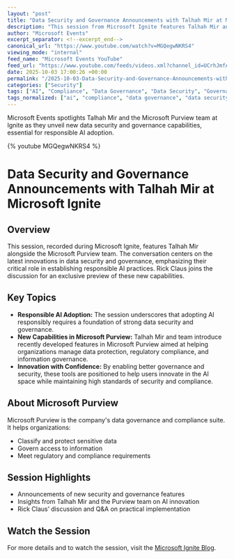 ```yaml
---
layout: "post"
title: "Data Security and Governance Announcements with Talhah Mir at Microsoft Ignite"
description: "This session from Microsoft Ignite features Talhah Mir and the Microsoft Purview team discussing newly announced data security and governance capabilities. The discussion emphasizes the importance of strong data protection as a foundation for responsible AI adoption, showcasing how Microsoft Purview aims to help organizations innovate confidently while maintaining robust security and governance standards."
author: "Microsoft Events"
excerpt_separator: <!--excerpt_end-->
canonical_url: "https://www.youtube.com/watch?v=MGQegwNKRS4"
viewing_mode: "internal"
feed_name: "Microsoft Events YouTube"
feed_url: "https://www.youtube.com/feeds/videos.xml?channel_id=UCrhJmfAGQ5K81XQ8_od1iTg"
date: 2025-10-03 17:00:26 +00:00
permalink: "/2025-10-03-Data-Security-and-Governance-Announcements-with-Talhah-Mir-at-Microsoft-Ignite.html"
categories: ["Security"]
tags: ["AI", "Compliance", "Data Governance", "Data Security", "Governance Tools", "Information Protection", "Microsoft", "Microsoft Ignite", "Microsoft Purview", "Microsoft Security", "Responsible AI", "Security", "Security Announcements", "Talhah Mir", "Videos"]
tags_normalized: ["ai", "compliance", "data governance", "data security", "governance tools", "information protection", "microsoft", "microsoft ignite", "microsoft purview", "microsoft security", "responsible ai", "security", "security announcements", "talhah mir", "videos"]
---
```


Microsoft Events spotlights Talhah Mir and the Microsoft Purview team at Ignite as they unveil new data security and governance capabilities, essential for responsible AI adoption.<!--excerpt_end-->

{% youtube MGQegwNKRS4 %}

# Data Security and Governance Announcements with Talhah Mir at Microsoft Ignite

## Overview

This session, recorded during Microsoft Ignite, features Talhah Mir alongside the Microsoft Purview team. The conversation centers on the latest innovations in data security and governance, emphasizing their critical role in establishing responsible AI practices. Rick Claus joins the discussion for an exclusive preview of these new capabilities.

## Key Topics

- **Responsible AI Adoption:** The session underscores that adopting AI responsibly requires a foundation of strong data security and governance.
- **New Capabilities in Microsoft Purview:** Talhah Mir and team introduce recently developed features in Microsoft Purview aimed at helping organizations manage data protection, regulatory compliance, and information governance.
- **Innovation with Confidence:** By enabling better governance and security, these tools are positioned to help users innovate in the AI space while maintaining high standards of security and compliance.

## About Microsoft Purview

Microsoft Purview is the company's data governance and compliance suite. It helps organizations:

- Classify and protect sensitive data
- Govern access to information
- Meet regulatory and compliance requirements

## Session Highlights

- Announcements of new security and governance features
- Insights from Talhah Mir and the Purview team on AI innovation
- Rick Claus’ discussion and Q&A on practical implementation

## Watch the Session

For more details and to watch the session, visit the [Microsoft Ignite Blog](https://ignite.microsoft.com/en-US/blog?pblink-1a7d5f6ac204454396aeed28802e3972&wt.mc_ID=Ignite2025_esc_corp_soc_oo_YT_MSEvents_Blog_TalhahM).
